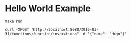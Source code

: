 # Hello World Example

```
make run
```

```
curl -XPOST "http://localhost:8080/2015-03-31/functions/function/invocations" -d '{"name": "Hugo"}'
```

